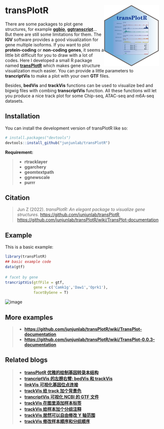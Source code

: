 
# transPlotR <img src="man/tranplotR-logo.png" align="right" height="200" width="180"/>

<!-- badges: start -->

There  are some packages to plot gene structures, for example [**ggbio**](https://bioconductor.org/packages/release/bioc/html/ggbio.html), [**ggtranscript**](https://github.com/dzhang32/ggtranscript)... But there are still some limitations for them. The **IGV** software provides a good visualization for gene multiple isoforms. If you want to plot **protein-coding** or **non-coding genes**, it seems a little bit difficult for you to draw with a lot of codes. Here I developed a small R package named [**transPlotR**](https://github.com/junjunlab/transPlotR) which makes gene structure visualization much easier. You can provide a little parameters to **trancriptVis** to make a plot with your own **GTF** files.

Besides, **bedVis** and **trackVis** functions can be used to visualize bed and bigwig files with combing **transcriptVis** function. All these functions will let you produce a nice track plot for some Chip-seq, ATAC-seq and m6A-seq datasets.

<!-- badges: end -->

## Installation

You can install the development version of transPlotR like so:

``` r
# install.packages("devtools")
devtools::install_github("junjunlab/transPlotR")
```

**Requirement:**

> - **rtracklayer**
> - **ggarchery**
> - **geomtextpath**
> - **ggnewscale**
> - **purrr**

## Citation

> Jun Z (2022). *transPlotR: An elegant package to visualize gene structures.*  https://github.com/junjunlab/transPlotR, https://github.com/junjunlab/transPlotR/wiki/TransPlot-documentation

## Example

This is a basic example:

``` r
library(transPlotR)
## basic example code
data(gtf)

# facet by gene
trancriptVis(gtfFile = gtf,
             gene = c('Camk1g','Daw1','Oprk1'),
             facetByGene = T)
```

![image](https://user-images.githubusercontent.com/64965509/188102988-fd13646d-46d8-4f47-9921-990815f8d376.png)

## More examples

> - **https://github.com/junjunlab/transPlotR/wiki/TransPlot-documentation**
> - **https://github.com/junjunlab/transPlotR/wiki/TransPlot-0.0.3-documentation**

## Related blogs

> - [**transPlotR 优雅的绘制基因转录本结构**](https://mp.weixin.qq.com/s?__biz=MzkyMTI1MTYxNA==&mid=2247501734&idx=1&sn=d03029b38bfbeda067109bc477bdffa7&chksm=c184fdd7f6f374c1edb12bec9e741834f8adb59ed336730438dc275794520f63f0889e91d2aa&token=503374955&lang=zh_CN#rd)
> - [**trancriptVis 的左膀右臂: bedVis 和 trackVis**](https://mp.weixin.qq.com/s?__biz=MzkyMTI1MTYxNA==&mid=2247505845&idx=1&sn=837625700fb274c83d16de7102f6ed55&chksm=c184edc4f6f364d25de9376ac41d9582f357f11e56a3d366d381c04fa9a5592d5f223b575814&token=503374955&lang=zh_CN#rd)
> - [**linkVis 可视化基因位点连接**](https://mp.weixin.qq.com/s?__biz=MzkyMTI1MTYxNA==&mid=2247505905&idx=1&sn=9ec3ccfc72d1f4889596099fdb1ba67f&chksm=c184ed80f6f3649603c3a6a21ff1e324f028b34d21064b5fd9f4a38c1dca4578a61d6698c582&token=503374955&lang=zh_CN#rd)
> - [**trackVis 给 track 加个背景色**](https://mp.weixin.qq.com/s?__biz=MzkyMTI1MTYxNA==&mid=2247505942&idx=1&sn=41c5ada6cca8e550f54e2517ec82889e&chksm=c184e267f6f36b711ba10c8e4c4e547e5a34f901ad07c50150e27b88a14d715bd9184b728be9&token=503374955&lang=zh_CN#rd)
> - [**trancriptVis 可视化 NCBI 的 GTF 文件**](https://mp.weixin.qq.com/s?__biz=MzkyMTI1MTYxNA==&mid=2247506038&idx=1&sn=3799e20c5f29989bf60ab55b9ca02420&chksm=c184e207f6f36b1171c423da6caf9e7f299d16b5273d3b26482b8662b20b43a004e6324ee878&token=503374955&lang=zh_CN#rd)
> - [**trackVis 在图里添加样本标签**](https://mp.weixin.qq.com/s?__biz=MzkyMTI1MTYxNA==&mid=2247506082&idx=1&sn=3db6fded3ae1c35ad1750f538419ddba&chksm=c184e2d3f6f36bc5533a7343f47150954fe4ac478ba3b61aee466b8286c2869678b6d10ccbcb&token=503374955&lang=zh_CN#rd)
> - [**trackVis 给样本加个分组注释**](https://mp.weixin.qq.com/s?__biz=MzkyMTI1MTYxNA==&mid=2247506176&idx=1&sn=1dad4695f275d68104db5b6929bffebf&chksm=c184e371f6f36a67108993c2baaf442d001e00622216073f8ee2d7d8211a585292352e54f836&token=503374955&lang=zh_CN#rd)
> - [**trackVis 居然可以自由修改 Y 轴范围**](https://mp.weixin.qq.com/s?__biz=MzkyMTI1MTYxNA==&mid=2247506218&idx=1&sn=a3f9b773e0b6a764732198866fb23f3e&chksm=c184e35bf6f36a4de62754ac01c901c384859a3fb675a2bec84684daddb3c64a7f429e7bb63e&token=503374955&lang=zh_CN#rd)
> - [**trackVis 修改样本顺序和分组顺序**](https://mp.weixin.qq.com/s?__biz=MzkyMTI1MTYxNA==&mid=2247506440&idx=1&sn=7dd1e5cdaf52f7bba1716d5e9c06b08c&chksm=c184e079f6f3696f61840142474ff2257a4550dd0cf1792cbf479fda4c45c71fbd1d651b2c11&token=503374955&lang=zh_CN#rd)
